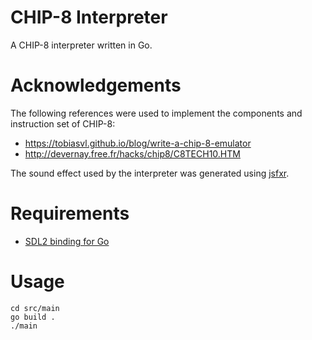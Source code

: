 # CHIP-8 Interpreter

A CHIP-8 interpreter written in Go.

# Acknowledgements

The following references were used to implement the components and instruction set of CHIP-8:

- https://tobiasvl.github.io/blog/write-a-chip-8-emulator
- http://devernay.free.fr/hacks/chip8/C8TECH10.HTM

The sound effect used by the interpreter was generated using [jsfxr](https://sfxr.me/).

# Requirements

- [SDL2 binding for Go](https://github.com/veandco/go-sdl2)

# Usage

```
cd src/main
go build .
./main
```
